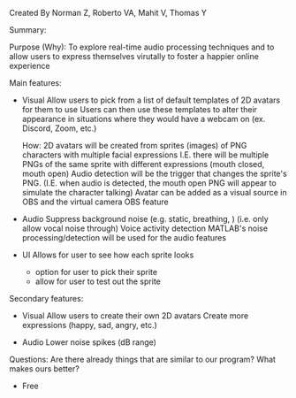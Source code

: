 Created By Norman Z, Roberto VA, Mahit V, Thomas Y

Summary: 

Purpose (Why): To explore real-time audio processing techniques and to allow users to express themselves virutally to foster a happier online experience

Main features:
- Visual
    Allow users to pick from a list of default templates of 2D avatars for them to use
    Users can then use these templates to alter their appearance in situations where they would have a webcam on (ex. Discord, Zoom, etc.)
    
    How:
    2D avatars will be created from sprites (images) of PNG characters with multiple facial expressions
    I.E. there will be multiple PNGs of the same sprite with different expressions (mouth closed, mouth open)
    Audio detection will be the trigger that changes the sprite's PNG. (I.E. when audio is detected, the mouth open PNG will appear to simulate the character talking)
    Avatar can be added as a visual source in OBS and the virtual camera OBS feature 

- Audio
    Suppress background noise (e.g. static, breathing, ) (i.e. only allow vocal noise through) 
    Voice activity detection 
    MATLAB's noise processing/detection will be used for the audio features

- UI
    Allows for user to see how each sprite looks
    - option for user to pick their sprite 
    - allow for user to test out the sprite

Secondary features:
- Visual
    Allow users to create their own 2D avatars
    Create more expressions (happy, sad, angry, etc.)

- Audio
    Lower noise spikes (dB range)
    

Questions:
Are there already things that are similar to our program?
What makes ours better?
- Free